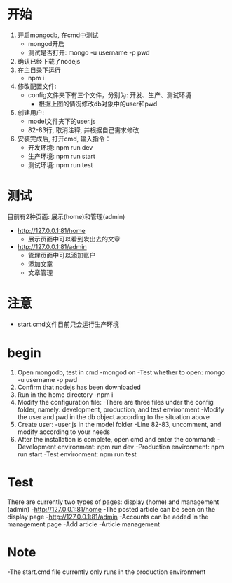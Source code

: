 # 开始
1. 开启mongodb, 在cmd中测试
    - mongod开启
    - 测试是否打开: mongo -u username -p pwd    
2. 确认已经下载了nodejs
3. 在主目录下运行
    - npm i
4. 修改配置文件:
    - config文件夹下有三个文件，分别为: 开发、生产、测试环境
        - 根据上图的情况修改db对象中的user和pwd
5. 创建用户:
    - model文件夹下的user.js
    - 82-83行, 取消注释, 并根据自己需求修改
6. 安装完成后, 打开cmd, 输入指令：
    - 开发环境: npm run dev
    - 生产环境: npm run start
    - 测试环境: npm run test

# 测试
目前有2种页面: 展示(home)和管理(admin)
- http://127.0.0.1:81/home
    - 展示页面中可以看到发出去的文章
- http://127.0.0.1:81/admin
    - 管理页面中可以添加账户
    - 添加文章
    - 文章管理

# 注意
- start.cmd文件目前只会运行生产环境

# begin
1. Open mongodb, test in cmd
     -mongod on
     -Test whether to open: mongo -u username -p pwd
2. Confirm that nodejs has been downloaded
3. Run in the home directory
     -npm i
4. Modify the configuration file:
     -There are three files under the config folder, namely: development, production, and test environment
         -Modify the user and pwd in the db object according to the situation above
5. Create user:
     -user.js in the model folder
     -Line 82-83, uncomment, and modify according to your needs
6. After the installation is complete, open cmd and enter the command:
     -Development environment: npm run dev
     -Production environment: npm run start
     -Test environment: npm run test

# Test
There are currently two types of pages: display (home) and management (admin)
-http://127.0.0.1:81/home
     -The posted article can be seen on the display page
-http://127.0.0.1:81/admin
     -Accounts can be added in the management page
     -Add article
     -Article management

# Note
-The start.cmd file currently only runs in the production environment